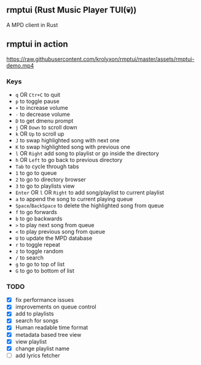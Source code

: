 ## rmptui (Rust Music Player TUI(💀))
A MPD client in Rust

## rmptui in action
https://raw.githubusercontent.com/krolyxon/rmptui/master/assets/rmptui-demo.mp4

### Keys
- `q` OR `Ctr+C` to quit
- `p` to toggle pause
- `+` to increase volume
- `-` to decrease volume
- `D` to get dmenu prompt
- `j` OR `Down` to scroll down
- `k` OR `Up` to scroll up
- `J` to swap highlighted song with next one
- `K` to swap highlighted song with previous one
- `l` OR `Right` add song to playlist or go inside the directory
- `h` OR `Left` to go back to previous directory
- `Tab` to cycle through tabs
- `1` to go to queue
- `2` to go to directory browser
- `3` to go to playlists view
- `Enter` OR `l` OR `Right` to add song/playlist to current playlist
- `a` to append the song to current playing queue
- `Space`/`BackSpace` to delete the highlighted song from queue
- `f` to go forwards
- `b` to go backwards
- `>` to play next song from queue
- `<` to play previous song from queue
- `U` to update the MPD database
- `r` to toggle repeat
- `z` to toggle random
- `/` to search
- `g` to go to top of list
- `G` to go to bottom of list

### TODO
- [x] fix performance issues
- [x] improvements on queue control
- [x] add to playlists
- [x] search for songs
- [x] Human readable time format
- [x] metadata based tree view
- [x] view playlist
- [x] change playlist name
- [ ] add lyrics fetcher
